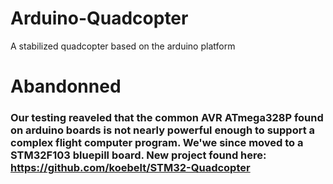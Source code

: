 # Arduino-Quadcopter
A stabilized quadcopter based on the arduino platform

# Abandonned
### Our testing reaveled that the common AVR ATmega328P found on arduino boards is not nearly powerful enough to support a complex flight computer program. We'we since moved to a STM32F103 bluepill board. New project found here: https://github.com/koebelt/STM32-Quadcopter

